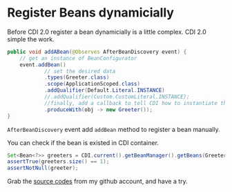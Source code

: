# Register Beans dynamicially

Before CDI 2.0 register a bean dynamicially is a little complex. CDI 2.0 simple the work.

```java
public void addABean(@Observes AfterBeanDiscovery event) {
	// get an instance of BeanConfigurator
	event.addBean()
			// set the desired data
			.types(Greeter.class)
			.scope(ApplicationScoped.class)
			.addQualifier(Default.Literal.INSTANCE)
			//.addQualifier(Custom.CustomLiteral.INSTANCE);
			//finally, add a callback to tell CDI how to instantiate this bean
			.produceWith(obj -> new Greeter());
}

```

`AfterBeanDiscovery` event add `addBean` method to register a bean manually.

You can check if the bean is existed in CDI container.

```java
Set<Bean<?>> greeters = CDI.current().getBeanManager().getBeans(Greeter.class);
assertTrue(greeters.size() == 1);
assertNotNull(greeter);
```		

Grab the [source codes](https://github.com/hantsy/ee8-sandbox) from my github account, and have a try.